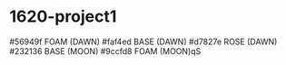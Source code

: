 # 1620-project1

#56949f FOAM (DAWN)
#faf4ed BASE (DAWN)
#d7827e ROSE (DAWN)
#232136 BASE (MOON)
#9ccfd8 FOAM (MOON)qS